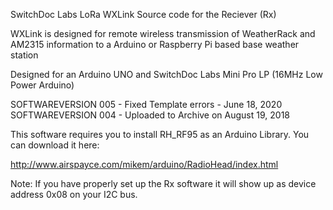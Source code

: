 SwitchDoc Labs LoRa WXLink Source code for the Reciever (Rx)

WXLink is designed for remote wireless transmission of WeatherRack and AM2315 information to a Arduino or Raspberry Pi based base weather station

Designed for an Arduino UNO and SwitchDoc Labs Mini Pro LP (16MHz Low Power Arduino)

SOFTWAREVERSION 005 - Fixed Template errors - June 18, 2020
SOFTWAREVERSION 004 - Uploaded to Archive on August 19, 2018

This software requires you to install RH_RF95 as an Arduino Library.  You can download it here:

http://www.airspayce.com/mikem/arduino/RadioHead/index.html

Note:   If you have properly set up the Rx software it will show up as device address 0x08 on your I2C bus.
